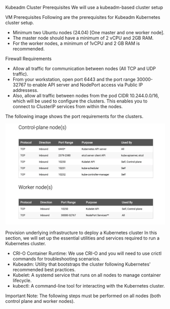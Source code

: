 
Kubeadm Cluster Prerequisites
We will use a kubeadm-based cluster setup

VM Prerequisites
Following are the prerequisites for Kubeadm Kubernetes cluster setup.

- Minimum two Ubuntu nodes (24.04) [One master and one worker node]. 
- The master node should have a minimum of 2 vCPU and 2GB RAM.
- For the worker nodes, a minimum of 1vCPU and 2 GB RAM is recommended.

Firewall Requirements
- Allow all traffic for communication between nodes (All TCP and UDP traffic).
- From your workstation, open port 6443 and the port range 30000-32767 to enable API server and NodePort access via Public IP addressess.
- Also, allow all traffic between nodes from the pod CIDR 10.244.0.0/16, which will be used to configure the clusters. This enables you to connect to ClusterIP services from within the nodes.

The following image shows the port requirements for the clusters.

![alt text](image.png)


Provision underlying infrastructure to deploy a Kubernetes cluster
In this section, we will set up the essential utilities and services required to run a Kubernetes cluster.

- CRI-O Container Runtime: We use CRI-O and you will need to use crictl commands for troubleshooting scenarios.
- Kubeadm: Utility that bootstraps the cluster following Kubernetes' recommended best practices.
- Kubelet: A systemd service that runs on all nodes to manage container lifecycle.
- kubectl: A command-line tool for interacting with the Kubernetes cluster.

Important Note: The following steps must be performed on all nodes (both control plane and worker nodes).